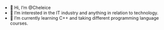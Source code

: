 - 👋 Hi, I’m @Cheleice
- 👀 I’m interested in the IT industry and anything in relation to technology.
- 🌱 I’m currently learning C++ and taking different programming language courses.

<!---
Cheleice/Cheleice is a ✨ special ✨ repository because its `README.md` (this file) appears on your GitHub profile.
You can click the Preview link to take a look at your changes.
--->
